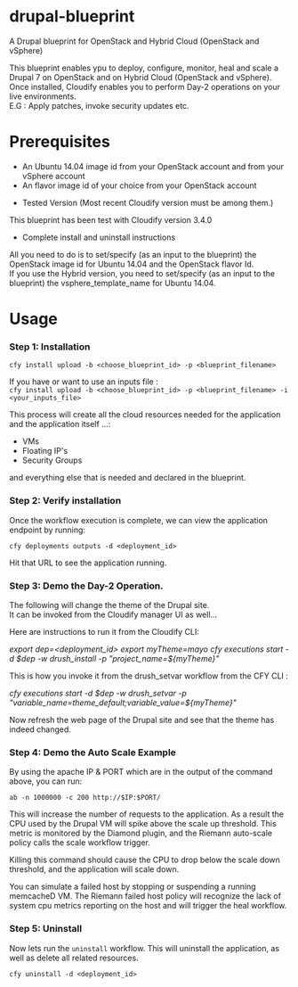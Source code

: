 # drupal-blueprint
A Drupal blueprint for OpenStack and Hybrid Cloud (OpenStack and vSphere)

This blueprint enables ypu to deploy, configure, monitor, heal and scale a Drupal 7 on OpenStack and on Hybrid Cloud (OpenStack and vSphere). <br>
Once installed, Cloudify enables you to perform Day-2 operations on your live environments. <br>
E.G :  Apply patches, invoke security updates etc. <br>


# Prerequisites

- An Ubuntu 14.04 image id from your OpenStack account and from your vSphere account <br>
- An flavor image id of your choice from your OpenStack account <br>

* Tested Version (Most recent Cloudify version must be among them.)

This blueprint has been test with Cloudify version 3.4.0

* Complete install and uninstall instructions

All you need to do is to set/specify (as an input to the blueprint) the OpenStack image id for Ubuntu 14.04 and the OpenStack flavor Id. <br>
If you use the Hybrid version, you need to set/specify (as an input to the blueprint) the vsphere_template_name for Ubuntu 14.04.



# Usage

### Step 1: Installation

`cfy install upload -b <choose_blueprint_id> -p <blueprint_filename>` <br>

If you have or want to use an inputs file : <br>
`cfy install upload -b <choose_blueprint_id> -p <blueprint_filename> -i <your_inputs_file>` <br>

This process will create all the cloud resources needed for the application and the application itself ...: <br>

- VMs
- Floating IP's
- Security Groups

and everything else that is needed and declared in the blueprint.<br>

### Step 2: Verify installation

Once the workflow execution is complete, we can view the application endpoint by running: <br>

`cfy deployments outputs -d <deployment_id>`

Hit that URL to see the application running.

### Step 3: Demo the Day-2 Operation.

The following will change the theme of the Drupal site. <br>
It can be invoked from the Cloudify manager UI as well...

Here are instructions to run it from the Cloudify CLI: <br>

*export dep=<deployment_id>*
*export myTheme=mayo*
*cfy executions start -d $dep  -w drush_install -p "project_name=${myTheme}"*

This is how you invoke it from the drush_setvar workflow from the CFY CLI :

*cfy executions start -d $dep  -w drush_setvar -p "variable_name=theme_default;variable_value=${myTheme}"*

Now refresh the web page of the Drupal site and see that the theme has indeed changed.


### Step 4: Demo the Auto Scale Example

By using the apache IP & PORT which are in the output of the command above, you can run:

`ab -n 1000000 -c 200 http://$IP:$PORT/`

This will increase the number of requests to the application. As a result the CPU used by the Drupal VM will spike above the scale up threshold. This metric is monitored by the Diamond plugin, and the Riemann auto-scale policy calls the scale workflow trigger.

Killing this command should cause the CPU to drop below the scale down threshold, and the application will scale down.

You can simulate a failed host by stopping or suspending a running memcacheD VM. The Riemann failed host policy will recognize the lack of system cpu metrics reporting on the host and will trigger the heal workflow.

### Step 5: Uninstall

Now lets run the `uninstall` workflow. This will uninstall the application,
as well as delete all related resources. <br>

`cfy uninstall -d <deployment_id>`

